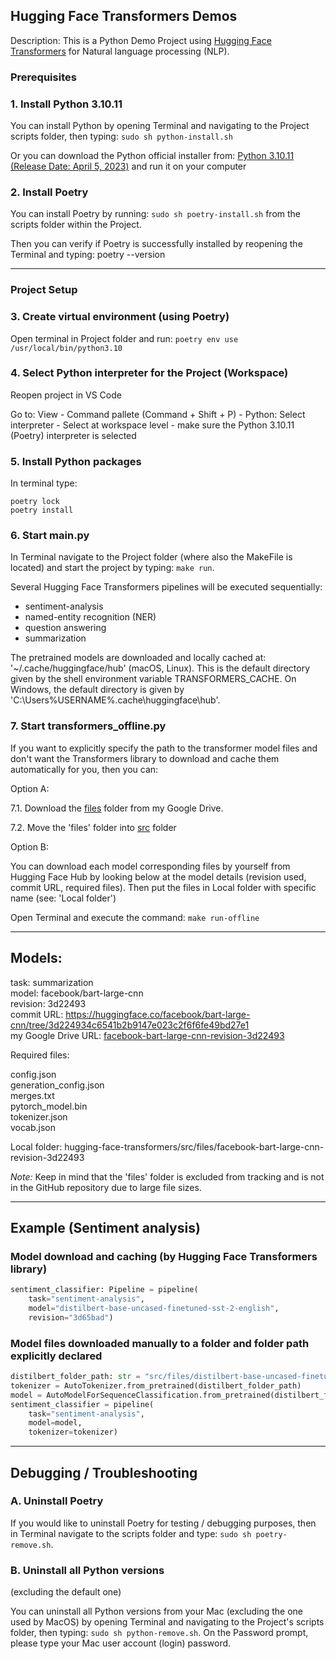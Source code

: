 ## Hugging Face Transformers Demos

Description: This is a Python Demo Project using [Hugging Face Transformers](https://huggingface.co/docs/transformers/index) for Natural language processing (NLP).  

### Prerequisites

### 1. Install Python 3.10.11

You can install Python by opening Terminal and navigating to the Project scripts folder, then typing: ```sudo sh python-install.sh```  

Or you can download the Python official installer from: [Python 3.10.11 (Release Date: April 5, 2023)](https://www.python.org/downloads/release/python-31011/) and run it on your computer  

### 2. Install Poetry

You can install Poetry by running: ```sudo sh poetry-install.sh``` from the scripts folder within the Project.  

Then you can verify if Poetry is successfully installed by reopening the Terminal and typing: poetry --version  

--------------------------

### Project Setup

### 3. Create virtual environment (using Poetry)

Open terminal in Project folder and run: ```poetry env use /usr/local/bin/python3.10```

### 4. Select Python interpreter for the Project (Workspace)

Reopen project in VS Code

Go to: View - Command pallete (Command + Shift + P) - Python: Select interpreter - Select at workspace level - make sure the Python 3.10.11 (Poetry) interpreter is selected  

### 5. Install Python packages  

In terminal type:

```poetry lock```  
```poetry install```   

### 6. Start main.py

In Terminal navigate to the Project folder (where also the MakeFile is located) and start the project by typing: ```make run```.    

Several Hugging Face Transformers pipelines will be executed sequentially:

* sentiment-analysis
* named-entity recognition (NER)
* question answering
* summarization

The pretrained models are downloaded and locally cached at: '~/.cache/huggingface/hub' (macOS, Linux). This is the default directory given by the shell environment variable TRANSFORMERS_CACHE. On Windows, the default directory is given by 'C:\Users\%USERNAME%\.cache\huggingface\hub'.  

### 7. Start transformers_offline.py

If you want to explicitly specify the path to the transformer model files and don't want the Transformers library to download and cache them automatically for you, then you can:

Option A:  

7.1. Download the [files](https://drive.google.com/drive/folders/14pT_IRs4HCvfpjfitGE6dpRHjvIz0bZa?usp=sharing) folder from my Google Drive.  

7.2. Move the 'files' folder into [src](src/) folder  

Option B:  

You can download each model corresponding files by yourself from Hugging Face Hub by looking below at the model details (revision used, commit URL, required files). Then put the files in Local folder with specific name (see: 'Local folder')

Open Terminal and execute the command: ```make run-offline```


-------------------------

## Models:


task: summarization  
model: facebook/bart-large-cnn  
revision: 3d22493  
commit URL: https://huggingface.co/facebook/bart-large-cnn/tree/3d224934c6541b2b9147e023c2f6f6fe49bd27e1  
my Google Drive URL: [facebook-bart-large-cnn-revision-3d22493](https://drive.google.com/drive/folders/1X-8OI3_7jCpuZsHjS7fMwvT12EsiU9Kt?usp=drive_link)  

Required files:  

config.json  
generation_config.json  
merges.txt  
pytorch_model.bin  
tokenizer.json  
vocab.json  

Local folder: hugging-face-transformers/src/files/facebook-bart-large-cnn-revision-3d22493  


*Note:* Keep in mind that the 'files' folder is excluded from tracking and is not in the GitHub repository due to large file sizes. 

--------------------------

## Example (Sentiment analysis)

### Model download and caching (by Hugging Face Transformers library)

```Python
sentiment_classifier: Pipeline = pipeline(
    task="sentiment-analysis",
    model="distilbert-base-uncased-finetuned-sst-2-english",
    revision="3d65bad")
```

### Model files downloaded manually to a folder and folder path explicitly declared

```Python
distilbert_folder_path: str = "src/files/distilbert-base-uncased-finetuned-sst-2-english-revision-3d65bad"
tokenizer = AutoTokenizer.from_pretrained(distilbert_folder_path)
model = AutoModelForSequenceClassification.from_pretrained(distilbert_folder_path)
sentiment_classifier = pipeline(
    task="sentiment-analysis",
    model=model,
    tokenizer=tokenizer)
```

--------------------------

## Debugging / Troubleshooting

### A. Uninstall Poetry
If you would like to uninstall Poetry for testing / debugging purposes, then in Terminal navigate to the scripts folder and type: ```sudo sh poetry-remove.sh```.  

### B. Uninstall all Python versions
(excluding the default one)  

You can uninstall all Python versions from your Mac (excluding the one used by MacOS) by opening Terminal and navigating to the Project's scripts folder, then typing: ```sudo sh python-remove.sh```. On the Password prompt, please type your Mac user account (login) password.